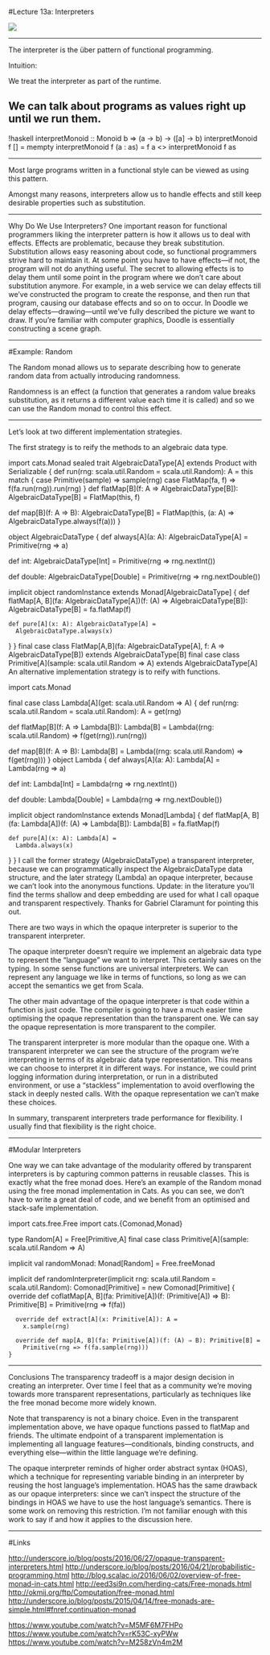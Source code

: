 #Lecture 13a: Interpreters

![](images/lecture3/gang-of-four-monads.png)

---

The interpreter is the über pattern of functional programming.

Intuition:

We treat the interpreter as part of the runtime.

We can talk about programs as values right up until we run them.
---

!haskell
interpretMonoid :: Monoid b => (a -> b) -> ([a] -> b)
interpretMonoid f [] = mempty
interpretMonoid f (a : as) = f a <> interpretMonoid f as

---

Most large programs written in a functional style can be viewed as using this pattern.

Amongst many reasons, interpreters allow us to handle effects and still keep desirable properties such as substitution.

---

Why Do We Use Interpreters?
One important reason for functional programmers liking the interpreter pattern is how it allows us to deal with effects. Effects are problematic, because they break substitution. Substitution allows easy reasoning about code, so functional programmers strive hard to maintain it. At some point you have to have effects—if not, the program will not do anything useful. The secret to allowing effects is to delay them until some point in the program where we don’t care about substitution anymore. For example, in a web service we can delay effects till we’ve constructed the program to create the response, and then run that program, causing our database effects and so on to occur. In Doodle we delay effects—drawing—until we’ve fully described the picture we want to draw. If you’re familiar with computer graphics, Doodle is essentially constructing a scene graph.

---

#Example: Random

The Random monad allows us to separate describing how to generate random data from actually introducing randomness.

Randomness is an effect (a function that generates a random value breaks substitution, as it returns a different value each time it is called) and so we can use the Random monad to control this effect.

---

Let’s look at two different implementation strategies.

The first strategy is to reify the methods to an algebraic data type.


import cats.Monad
sealed trait AlgebraicDataType[A] extends Product with Serializable {
  def run(rng: scala.util.Random = scala.util.Random): A =
    this match {
      case Primitive(sample) => sample(rng)
      case FlatMap(fa, f) => f(fa.run(rng)).run(rng)
    }
  def flatMap[B](f: A => AlgebraicDataType[B]): AlgebraicDataType[B] = FlatMap(this, f)

  def map[B](f: A => B): AlgebraicDataType[B] =
    FlatMap(this, (a: A) => AlgebraicDataType.always(f(a)))
}


object AlgebraicDataType {
  def always[A](a: A): AlgebraicDataType[A] =
    Primitive(rng => a)

  def int: AlgebraicDataType[Int] =
    Primitive(rng => rng.nextInt())

  def double: AlgebraicDataType[Double] =
    Primitive(rng => rng.nextDouble())

  implicit object randomInstance extends Monad[AlgebraicDataType] {
    def flatMap[A, B](fa: AlgebraicDataType[A])(f: (A) ⇒ AlgebraicDataType[B]): AlgebraicDataType[B] =
      fa.flatMap(f)

    def pure[A](x: A): AlgebraicDataType[A] =
      AlgebraicDataType.always(x)
  }
}
final case class FlatMap[A,B](fa: AlgebraicDataType[A], f: A => AlgebraicDataType[B]) extends AlgebraicDataType[B]
final case class Primitive[A](sample: scala.util.Random => A) extends AlgebraicDataType[A]
An alternative implementation strategy is to reify with functions.

import cats.Monad

final case class Lambda[A](get: scala.util.Random => A) {
  def run(rng: scala.util.Random = scala.util.Random): A =
    get(rng)

  def flatMap[B](f: A => Lambda[B]): Lambda[B] =
    Lambda((rng: scala.util.Random) => f(get(rng)).run(rng))

  def map[B](f: A => B): Lambda[B] =
    Lambda((rng: scala.util.Random) => f(get(rng)))
}
object Lambda {
  def always[A](a: A): Lambda[A] =
    Lambda(rng => a)

  def int: Lambda[Int] =
    Lambda(rng => rng.nextInt())

  def double: Lambda[Double] =
    Lambda(rng => rng.nextDouble())

  implicit object randomInstance extends Monad[Lambda] {
    def flatMap[A, B](fa: Lambda[A])(f: (A) ⇒ Lambda[B]): Lambda[B] =
      fa.flatMap(f)

    def pure[A](x: A): Lambda[A] =
      Lambda.always(x)
  }
}
I call the former strategy (AlgebraicDataType) a transparent interpreter, because we can programmatically inspect the AlgebraicDataType data structure, and the later strategy (Lambda) an opaque interpreter, because we can’t look into the anonymous functions. Update: in the literature you’ll find the terms shallow and deep embedding are used for what I call opaque and transparent respectively. Thanks for Gabriel Claramunt for pointing this out.

There are two ways in which the opaque interpreter is superior to the transparent interpreter.

The opaque interpreter doesn’t require we implement an algebraic data type to represent the “language” we want to interpret. This certainly saves on the typing. In some sense functions are universal interpreters. We can represent any language we like in terms of functions, so long as we can accept the semantics we get from Scala.

The other main advantage of the opaque interpreter is that code within a function is just code. The compiler is going to have a much easier time optimising the opaque representation than the transparent one. We can say the opaque representation is more transparent to the compiler.

The transparent interpreter is more modular than the opaque one. With a transparent interpreter we can see the structure of the program we’re interpreting in terms of its algebraic data type representation. This means we can choose to interpret it in different ways. For instance, we could print logging information during interpretation, or run in a distributed environment, or use a “stackless” implementation to avoid overflowing the stack in deeply nested calls. With the opaque representation we can’t make these choices.

In summary, transparent interpreters trade performance for flexibility. I usually find that flexibility is the right choice.

---

#Modular Interpreters

One way we can take advantage of the modularity offered by transparent interpreters is by capturing common patterns in reusable classes. This is exactly what the free monad does. Here’s an example of the Random monad using the free monad implementation in Cats. As you can see, we don’t have to write a great deal of code, and we benefit from an optimised and stack-safe implementation.


  import cats.free.Free
  import cats.{Comonad,Monad}

  type Random[A] = Free[Primitive,A]
  final case class Primitive[A](sample: scala.util.Random => A)

  implicit val randomMonad: Monad[Random] = Free.freeMonad

  implicit def randomInterpreter(implicit rng: scala.util.Random = scala.util.Random): Comonad[Primitive] =
    new Comonad[Primitive] {
      override def coflatMap[A, B](fa: Primitive[A])(f: (Primitive[A]) ⇒ B): Primitive[B] =
        Primitive(rng => f(fa))

      override def extract[A](x: Primitive[A]): A =
        x.sample(rng)

      override def map[A, B](fa: Primitive[A])(f: (A) ⇒ B): Primitive[B] =
        Primitive(rng => f(fa.sample(rng)))
    }


---

Conclusions
The transparency tradeoff is a major design decision in creating an interpreter. Over time I feel that as a community we’re moving towards more transparent representations, particularly as techniques like the free monad become more widely known.

Note that transparency is not a binary choice. Even in the transparent implementation above, we have opaque functions passed to flatMap and friends. The ultimate endpoint of a transparent implementation is implementing all language features—conditionals, binding constructs, and everything else—within the little language we’re defining.

The opaque interpreter reminds of higher order abstract syntax (HOAS), which a technique for representing variable binding in an interpreter by reusing the host language’s implementation. HOAS has the same drawback as our opaque interpreters: since we can’t inspect the structure of the bindings in HOAS we have to use the host language’s semantics. There is some work on removing this restriction. I’m not familiar enough with this work to say if and how it applies to the discussion here.


---

#Links

http://underscore.io/blog/posts/2016/06/27/opaque-transparent-interpreters.html
http://underscore.io/blog/posts/2016/04/21/probabilistic-programming.html
http://blog.scalac.io/2016/06/02/overview-of-free-monad-in-cats.html
http://eed3si9n.com/herding-cats/Free-monads.html
http://okmij.org/ftp/Computation/free-monad.html
http://underscore.io/blog/posts/2015/04/14/free-monads-are-simple.html#fnref:continuation-monad

https://www.youtube.com/watch?v=M5MF6M7FHPo
https://www.youtube.com/watch?v=rK53C-xyPWw
https://www.youtube.com/watch?v=M258zVn4m2M
